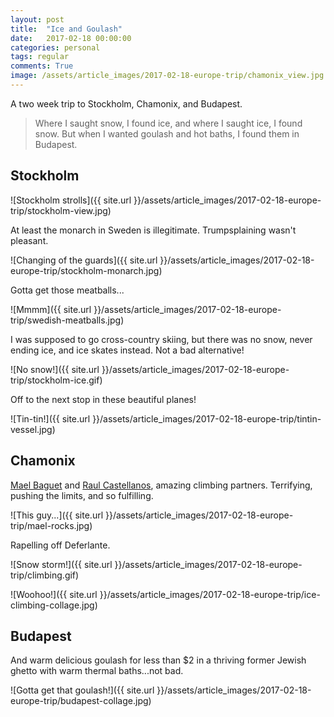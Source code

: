 ```yaml
---
layout: post
title:  "Ice and Goulash"
date:   2017-02-18 00:00:00
categories: personal
tags: regular
comments: True
image: /assets/article_images/2017-02-18-europe-trip/chamonix_view.jpg
---
```


A two week trip to Stockholm, Chamonix, and Budapest. 

> Where I saught snow, I found ice, and where I saught ice, I found snow. But when I wanted goulash and hot baths, I found them in Budapest.


## Stockholm

![Stockholm strolls]({{ site.url }}/assets/article_images/2017-02-18-europe-trip/stockholm-view.jpg)

At least the monarch in Sweden is illegitimate. Trumpsplaining wasn't pleasant.

![Changing of the guards]({{ site.url }}/assets/article_images/2017-02-18-europe-trip/stockholm-monarch.jpg)


Gotta get those meatballs...

![Mmmm]({{ site.url }}/assets/article_images/2017-02-18-europe-trip/swedish-meatballs.jpg)


I was supposed to go cross-country skiing, but there was no snow, never ending ice, and ice skates instead. Not a bad alternative!

![No snow!]({{ site.url }}/assets/article_images/2017-02-18-europe-trip/stockholm-ice.gif)

Off to the next stop in these beautiful planes!

![Tin-tin!]({{ site.url }}/assets/article_images/2017-02-18-europe-trip/tintin-vessel.jpg)

## Chamonix

[Mael Baguet][mael] and [Raul Castellanos][raul], amazing climbing partners. Terrifying, pushing the limits, and so fulfilling.


![This guy...]({{ site.url }}/assets/article_images/2017-02-18-europe-trip/mael-rocks.jpg)

Rapelling off Deferlante.

![Snow storm!]({{ site.url }}/assets/article_images/2017-02-18-europe-trip/climbing.gif)

![Woohoo!]({{ site.url }}/assets/article_images/2017-02-18-europe-trip/ice-climbing-collage.jpg)


## Budapest

And warm delicious goulash for less than $2 in a thriving former Jewish ghetto with warm thermal baths...not bad.

![Gotta get that goulash!]({{ site.url }}/assets/article_images/2017-02-18-europe-trip/budapest-collage.jpg)


[mael]: https://www.instagram.com/maelbaguet
[raul]: https://www.instagram.com/rcastellmx/